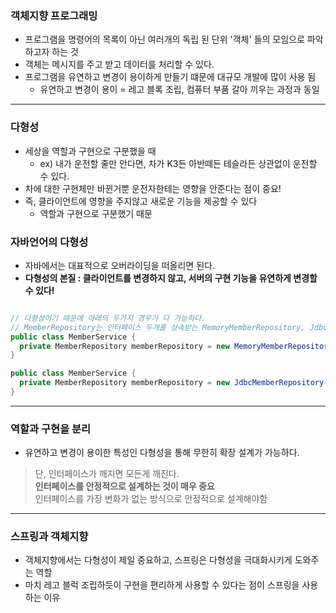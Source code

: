 ### 객체지향 프로그래밍
* 프로그램을 명령어의 목록이 아닌 여러개의 독립 된 단위 '객체' 들의 모임으로 파악하고자 하는 것
* 객체는 메시지를 주고 받고 데이터를 처리할 수 있다.
* 프로그램을 유연하고 변경이 용이하게 만들기 떄문에 대규모 개발에 많이 사용 됨 <br>
  * 유연하고 변경이 용이 = 레고 블록 조립, 컴퓨터 부품 갈아 끼우는 과정과 동일

----

### 다형성
* 세상을 역할과 구현으로 구분했을 때
  * ex) 내가 운전할 줄만 안다면, 차가 K3든 아반떼든 테슬라든 상관없이 운전할 수 있다.
* 차에 대한 구현체만 바뀐거뿐 운전자한테는 영향을 안준다는 점이 중요!
* 즉, 클라이언트에 영향을 주지않고 새로운 기능을 제공할 수 있다 
  * 역할과 구현으로 구분했기 때문

### 자바언어의 다형성
* 자바에서는 대표적으로 오버라이딩을 떠올리면 된다.
* <b>다형성의 본질 : 클라이언트를 변경하지 않고, 서버의 구현 기능을 유연하게 변경할 수 있다!</b>

``` java

// 다형성이기 때문에 아래의 두가지 경우가 다 가능하다.
// MemberRepository는 인터페이스 두개를 상속받는 MemoryMemberRepository, JdbcMemberRepository
public class MemberService {
  private MemberRepository memberRepository = new MemoryMemberRepository();
}

public class MemberService {
  private MemberRepository memberRepository = new JdbcMemberRepository();
}

```

----

### 역할과 구현을 분리
* 유연하고 변경이 용이한 특성인 다형성을 통해 무한히 확장 설계가 가능하다.
 > 단, 인터페이스가 깨지면 모든게 깨진다.<br>
 > <b>인터페이스를 안정적으로 설계하는 것이 매우 중요</b><br>
 > 인터페이스를 가장 변화가 없는 방식으로 안정적으로 설계해야함<br>

----

### 스프링과 객체지향
* 객체지향에서는 다형성이 제일 중요하고, 스프링은 다형성을 극대화시키게 도와주는 역할
* 마치 레고 블럭 조립하듯이 구현을 편리하게 사용할 수 있다는 점이 스프링을 사용하는 이유








